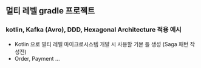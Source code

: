 ## 멀티 레벨 gradle 프로젝트
### kotlin, Kafka (Avro), DDD, Hexagonal Architecture 적용 예시
* Kotlin 으로 멀티 레벨 마이크로시스템 개발 시 사용할 기본 틀 생성 (Saga 패턴 작성전)
* Order, Payment ...